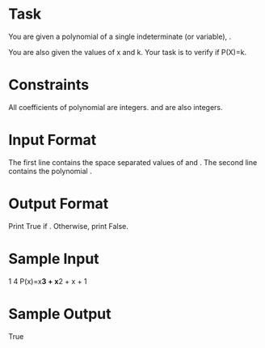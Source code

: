 # Task

You are given a polynomial  of a single indeterminate (or variable), .

You are also given the values of x and k. Your task is to verify if P(X)=k.

# Constraints
All coefficients of polynomial  are integers.
 and  are also integers.

# Input Format

The first line contains the space separated values of  and .
The second line contains the polynomial .

# Output Format

Print True if . Otherwise, print False.

# Sample Input

1 4
P(x)=x**3 + x**2 + x + 1

# Sample Output

True
